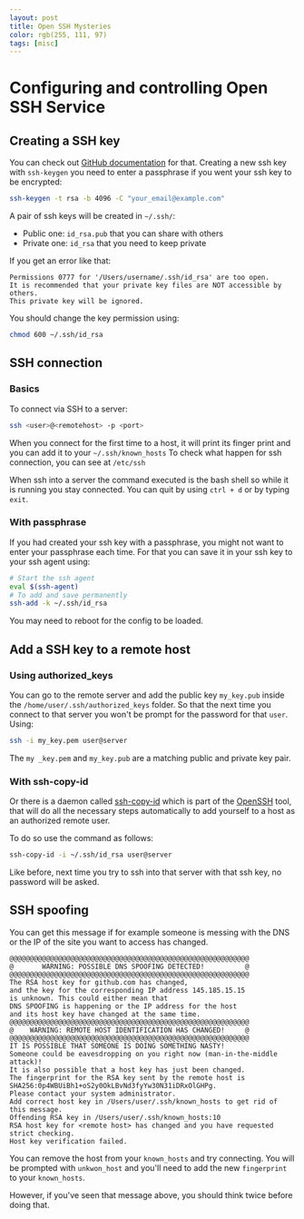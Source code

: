 ```yaml
---
layout: post
title: Open SSH Mysteries
color: rgb(255, 111, 97)
tags: [misc]
---
```


# Configuring and controlling Open SSH Service

## Creating a SSH key

You can check out [GitHub documentation](https://help.github.com/en/articles/generating-a-new-ssh-key-and-adding-it-to-the-ssh-agent) for that.
Creating a new ssh key with `ssh-keygen` you need to enter a passphrase if you went your ssh key to be encrypted:

```bash
ssh-keygen -t rsa -b 4096 -C "your_email@example.com"
```

A pair of ssh keys will be created in `~/.ssh/`:

  - Public one: `id_rsa.pub` that you can share with others
  - Private one: `id_rsa` that you need to keep private
  
If you get an error like that:

```
Permissions 0777 for '/Users/username/.ssh/id_rsa' are too open.
It is recommended that your private key files are NOT accessible by others.
This private key will be ignored.
```

You should change the key permission using:

```bash
chmod 600 ~/.ssh/id_rsa
```

## SSH connection

### Basics 
To connect via SSH to a server:

```bash
ssh <user>@<remotehost> -p <port>
```
 
When you connect for the first time to a host, it will print its finger print and you can add it to your `~/.ssh/known_hosts`
To check what happen for ssh connection, you can see at `/etc/ssh`
 
When ssh into a server the command executed is the bash shell so while it is running you stay connected. You can quit by using `ctrl + d` or by typing `exit`.

### With passphrase

If you had created your ssh key with a passphrase, you might not want to enter your passphrase each time.
For that you can save it in your ssh key to your ssh agent using:

```bash
# Start the ssh agent
eval $(ssh-agent)
# To add and save permanently
ssh-add -k ~/.ssh/id_rsa
```

You may need to reboot for the config to be loaded.

## Add a SSH key to a remote host

### Using authorized_keys

You can go to the remote server and add the public key `my_key.pub` inside the `/home/user/.ssh/authorized_keys` folder.
So that the next time you connect to that server you won't be prompt for the password for that `user`. Using:

```bash
ssh -i my_key.pem user@server
```

The `my _key.pem` and `my_key.pub` are a matching public and private key pair.
 
### With ssh-copy-id

Or there is a daemon called [ssh-copy-id](https://www.ssh.com/ssh/copy-id) which is part of the [OpenSSH](https://www.openssh.com/) tool,
that will do all the necessary steps automatically to add yourself to a host as an authorized remote user.

To do so use the command as follows:

```bash
ssh-copy-id -i ~/.ssh/id_rsa user@server
```

Like before, next time you try to ssh into that server with that ssh key, no password will be asked.

## SSH spoofing 

You can get this message if for example someone is messing with the DNS or the IP of the site you want to access has changed.

```
@@@@@@@@@@@@@@@@@@@@@@@@@@@@@@@@@@@@@@@@@@@@@@@@@@@@@@@@@@@
@       WARNING: POSSIBLE DNS SPOOFING DETECTED!          @
@@@@@@@@@@@@@@@@@@@@@@@@@@@@@@@@@@@@@@@@@@@@@@@@@@@@@@@@@@@
The RSA host key for github.com has changed,
and the key for the corresponding IP address 145.185.15.15
is unknown. This could either mean that
DNS SPOOFING is happening or the IP address for the host
and its host key have changed at the same time.
@@@@@@@@@@@@@@@@@@@@@@@@@@@@@@@@@@@@@@@@@@@@@@@@@@@@@@@@@@@
@    WARNING: REMOTE HOST IDENTIFICATION HAS CHANGED!     @
@@@@@@@@@@@@@@@@@@@@@@@@@@@@@@@@@@@@@@@@@@@@@@@@@@@@@@@@@@@
IT IS POSSIBLE THAT SOMEONE IS DOING SOMETHING NASTY!
Someone could be eavesdropping on you right now (man-in-the-middle attack)!
It is also possible that a host key has just been changed.
The fingerprint for the RSA key sent by the remote host is
SHA256:0p4WBUiBh1+oS2y0OkLBvNd3fyYw30N31iDRxOlGHPg.
Please contact your system administrator.
Add correct host key in /Users/user/.ssh/known_hosts to get rid of this message.
Offending RSA key in /Users/user/.ssh/known_hosts:10
RSA host key for <remote host> has changed and you have requested strict checking.
Host key verification failed.
```

You can remove the host from your `known_hosts` and try connecting. You will be prompted with `unkwon_host` and you'll need to add the new `fingerprint` to your `known_hosts`. 

However, if you've seen that message above, you should think twice before doing that.
